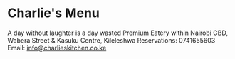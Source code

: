 # Charlie's Menu
A day without laughter is a day wasted
Premium Eatery within Nairobi CBD, Wabera Street &
Kasuku Centre, Kileleshwa
Reservations: 0741655603
Email: info@charlieskitchen.co.ke